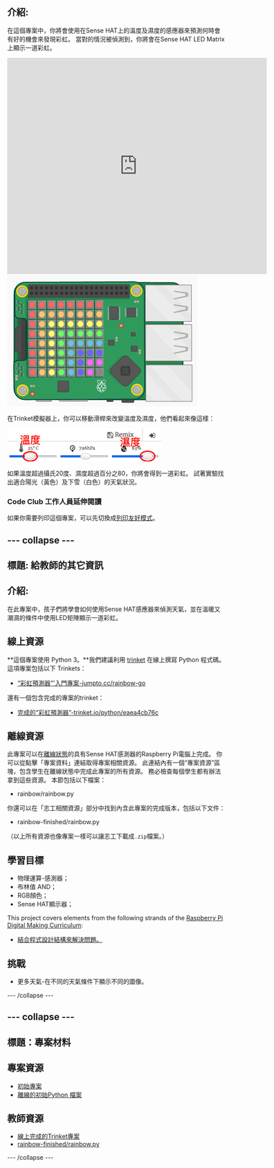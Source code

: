 ## 介紹:

在這個專案中，你將會使用在Sense HAT上的溫度及濕度的感應器來預測何時會有好的機會來發現彩虹。 當對的情況被偵測到，你將會在Sense HAT LED Matrix上顯示一道彩虹。

<div class="trinket">
  <iframe src="https://trinket.io/embed/python/eaea4cb76c?outputOnly=true&start=result" width="600" height="500" frameborder="0" marginwidth="0" marginheight="0" allowfullscreen mark="crwd-mark">
</iframe> <img src="images/rainbow-final.png" />
</div>

在Trinket模擬器上，你可以移動滑桿來改變溫度及濕度，他們看起來像這樣：

![螢幕截圖](images/rainbow-sliders.png)

如果溫度超過攝氏20度、濕度超過百分之80，你將會得到一道彩虹。 試著實驗找出適合陽光（黃色）及下雪（白色）的天氣狀況。

### Code Club 工作人員延伸閱讀

如果你需要列印這個專案，可以先切換成[列印友好模式](https://projects.raspberrypi.org/en/projects/rainbow-predictor/print)。

## \--- collapse \---

## 標題: 給教師的其它資訊

## 介紹:

在此專案中，孩子們將學會如何使用Sense HAT感應器來偵測天氣，並在溫暖又潮濕的條件中使用LED矩陣顯示一道彩虹。

## 線上資源

**這個專案使用 Python 3。**我們建議利用 [trinket](https://trinket.io/) 在線上撰寫 Python 程式碼。 這項專案包括以下 Trinkets：

* [“彩虹預測器”'入門專案-jumpto.cc/rainbow-go](http://jumpto.cc/rainbow-go)

還有一個包含完成的專案的trinket：

* [完成的“彩虹預測器”-trinket.io/python/eaea4cb76c](https://trinket.io/python/eaea4cb76c)

## 離線資源

此專案可以在[離線狀態](https://www.codeclubprojects.org/en-GB/resources/physical-sense-hat/)的具有Sense HAT感測器的Raspberry Pi電腦上完成。 你可以從點擊「專案資料」連結取得專案相關資源。 此連結內有一個“專案資源”區塊，包含學生在離線狀態中完成此專案的所有資源。 務必檢查每個學生都有辦法拿到這些資源。 本節包括以下檔案：

* rainbow/rainbow.py

你還可以在「志工相關資源」部分中找到內含此專案的完成版本，包括以下文件：

* rainbow-finished/rainbow.py

（以上所有資源也像專案一樣可以讓志工下載成`.zip`檔案。）

## 學習目標

* 物理運算-感測器；
* 布林值 AND； 
* RGB顏色；
* Sense HAT顯示器；

This project covers elements from the following strands of the [Raspberry Pi Digital Making Curriculum](https://rpf.io/curriculum):

* [結合程式設計結構來解決問題。](https://www.raspberrypi.org/curriculum/programming/builder)

## 挑戰

* 更多天氣-在不同的天氣條件下顯示不同的圖像。 

\--- /collapse \---

## \--- collapse \---

## 標題：專案材料

## 專案資源

* [初始專案](http://jumpto.cc/rainbow-go)
* [離線的初始Python 檔案](resources/rainbow-rainbow.py)

## 教師資源

* [線上完成的Trinket專案](https://trinket.io/python/eaea4cb76c)
* [rainbow-finished/rainbow.py](resources/rainbow-final-rainbow.py)

\--- /collapse \---